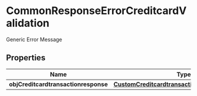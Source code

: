 

# CommonResponseErrorCreditcardValidation

Generic Error Message

## Properties

| Name | Type | Description | Notes |
|------------ | ------------- | ------------- | -------------|
|**objCreditcardtransactionresponse** | [**CustomCreditcardtransactionresponseResponse**](CustomCreditcardtransactionresponseResponse.md) |  |  [optional] |



